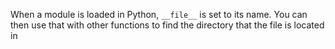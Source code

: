 When a module is loaded in Python, ``` __file__ ``` is set to its name. You can then use that with other functions to find the directory that the file is located in
